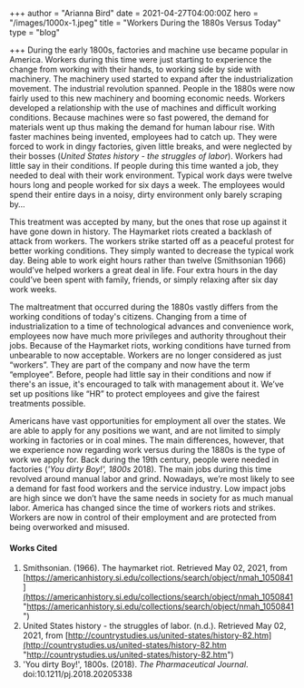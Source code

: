 +++
author = "Arianna Bird"
date = 2021-04-27T04:00:00Z
hero = "/images/1000x-1.jpeg"
title = "Workers During the 1880s Versus Today"
type = "blog"

+++
During the early 1800s, factories and machine use became popular in America. Workers during this time were just starting to experience the change from working with their hands, to working side by side with machinery. The machinery used started to expand after the industrialization movement. The industrial revolution spanned. People in the 1880s were now fairly used to this new machinery and booming economic needs. Workers developed a relationship with the use of machines and difficult working conditions. Because machines were so fast powered, the demand for materials went up thus making the demand for human labour rise. With faster machines being invented, employees had to catch up. They were forced to work in dingy factories, given little breaks, and were neglected by their bosses (_United States history - the struggles of labor_). Workers had little say in their conditions. If people during this time wanted a job, they needed to deal with their work environment. Typical work days were twelve hours long and people worked for six days a week. The employees would spend their entire days in a noisy, dirty environment only barely scraping by…

This treatment was accepted by many, but the ones that rose up against it have gone down in history. The Haymarket riots created a backlash of attack from workers. The workers strike started off as a peaceful protest for better working conditions. They simply wanted to decrease the typical work day. Being able to work eight hours rather than twelve (Smithsonian 1966) would’ve helped workers a great deal in life. Four extra hours in the day could’ve been spent with family, friends, or simply relaxing after six day work weeks.

The maltreatment that occurred during the 1880s vastly differs from the working conditions of today's citizens. Changing from a time of industrialization to a time of technological advances and convenience work, employees now have much more privileges and authority throughout their jobs. Because of the Haymarket riots, working conditions have turned from unbearable to now acceptable. Workers are no longer considered as just “workers”. They are part of the company and now have the term “employee”. Before, people had little say in their conditions and now if there's an issue, it's encouraged to talk with management about it. We’ve set up positions like “HR” to protect employees and give the fairest treatments possible.

Americans have vast opportunities for employment all over the states. We are able to apply for any positions we want, and are not limited to simply working in factories or in coal mines. The main differences, however, that we experience now regarding work versus during the 1880s is the type of work we apply for. Back during the 19th century, people were needed in factories (_'You dirty Boy!', 1800s_ 2018). The main jobs during this time revolved around manual labor and grind. Nowadays, we’re most likely to see a demand for fast food workers and the service industry. Low impact jobs are high since we don’t have the same needs in society for as much manual labor. America has changed since the time of workers riots and strikes. Workers are now in control of their employment and are protected from being overworked and misused.

#### Works Cited

1. Smithsonian. (1966). The haymarket riot. Retrieved May 02, 2021, from [https://americanhistory.si.edu/collections/search/object/nmah_1050841](https://americanhistory.si.edu/collections/search/object/nmah_1050841 "https://americanhistory.si.edu/collections/search/object/nmah_1050841")
2. United States history - the struggles of labor. (n.d.). Retrieved May 02, 2021, from [http://countrystudies.us/united-states/history-82.htm](http://countrystudies.us/united-states/history-82.htm "http://countrystudies.us/united-states/history-82.htm")
3. 'You dirty Boy!', 1800s. (2018). _The Pharmaceutical Journal_. doi:10.1211/pj.2018.20205338